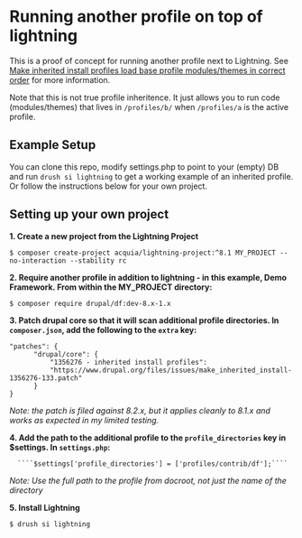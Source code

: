 # Running another profile on top of lightning

This is a proof of concept for running another profile next to Lightning. See
[Make inherited install profiles load base profile modules/themes in correct order](https://www.drupal.org/node/1356276)
for more information.

Note that this is not true profile inheritence. It just allows you to run code
(modules/themes) that lives in `/profiles/b/` when `/profiles/a` is the active
profile.

## Example Setup
You can clone this repo, modify settings.php to point to your (empty) DB and run
`drush si lightning` to get a working example of an inherited profile. Or follow
the instructions below for your own project.

## Setting up your own project

__1. Create a new project from the Lightning Project__

```
$ composer create-project acquia/lightning-project:^8.1 MY_PROJECT --no-interaction --stability rc
```

__2. Require another profile in addition to lightning - in this example, Demo Framework. From within the MY_PROJECT directory:__

```
$ composer require drupal/df:dev-8.x-1.x
```

__3. Patch drupal core so that it will scan additional profile directories. In `composer.json`, add the following to the `extra` key:__

```
"patches": {
      "drupal/core": {
          "1356276 - inherited install profiles":
          "https://www.drupal.org/files/issues/make_inherited_install-1356276-133.patch"
      }
}
```

  _Note: the patch is filed against 8.2.x, but it applies cleanly to 8.1.x and works as expected in my limited testing._

__4. Add the path to the additional profile to the `profile_directories` key in $settings. In `settings.php`:__

      ````$settings['profile_directories'] = ['profiles/contrib/df'];````

_Note: Use the full path to the profile from docroot, not just the name of the directory_

__5. Install Lightning__

```
$ drush si lightning
```
 
